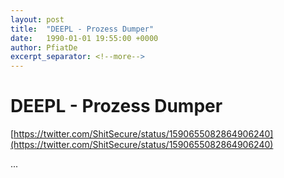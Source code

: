 ```yaml
---
layout: post
title:  "DEEPL - Prozess Dumper"
date:   1990-01-01 19:55:00 +0000
author: PfiatDe
excerpt_separator: <!--more-->
---
```


# DEEPL - Prozess Dumper

[https://twitter.com/ShitSecure/status/1590655082864906240](https://twitter.com/ShitSecure/status/1590655082864906240)

...
<!--more-->
